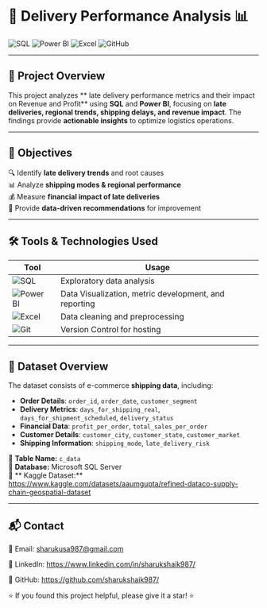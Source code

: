 # 🚚 Delivery Performance Analysis 📊

![SQL](https://img.shields.io/badge/SQL-Advanced-blue?style=for-the-badge&logo=MicrosoftSQLServer&logoColor=white)
![Power BI](https://img.shields.io/badge/Power%20BI-Dashboard-yellow?style=for-the-badge&logo=PowerBI&logoColor=white)
![Excel](https://img.shields.io/badge/Excel-Data%20Cleaning-green?style=for-the-badge&logo=MicrosoftExcel&logoColor=white)
![GitHub](https://img.shields.io/badge/GitHub--black?style=for-the-badge&logo=github)

---

## 📝 **Project Overview**
This project analyzes ** late delivery performance metrics and their impact on Revenue and Profit** using  **SQL** and **Power BI**, focusing on **late deliveries, regional trends, shipping delays, and revenue impact**. The findings provide **actionable insights** to optimize logistics operations.

---

## 🎯 **Objectives**
🔍 Identify **late delivery trends** and root causes  
📊 Analyze **shipping modes & regional performance**  
💰 Measure **financial impact of late deliveries**  
🚀 Provide **data-driven recommendations** for improvement  

---

## 🛠 **Tools & Technologies Used**
| **Tool** | **Usage** |
|----------|----------|
| ![SQL](https://img.shields.io/badge/SQL-Advanced-blue?style=flat-square&logo=MicrosoftSQLServer) | Exploratory data analysis|
| ![Power BI](https://img.shields.io/badge/Power%20BI-Dashboard-yellow?style=flat-square&logo=PowerBI) | Data Visualization, metric development, and reporting|
| ![Excel](https://img.shields.io/badge/Excel-Data%20Cleaning-green?style=flat-square&logo=MicrosoftExcel) | Data cleaning and preprocessing |
| ![Git](https://img.shields.io/badge/GitHub-Version%201.0-black?style=flat-square&logo=github) | Version Control for hosting |

---

## 📂 **Dataset Overview**
The dataset consists of e-commerce **shipping data**, including:
- **Order Details**: `order_id`, `order_date`, `customer_segment`
- **Delivery Metrics**: `days_for_shipping_real`, `days_for_shipment_scheduled`, `delivery_status`
- **Financial Data**: `profit_per_order`, `total_sales_per_order`
- **Customer Details**: `customer_city`, `customer_state`, `customer_market`
- **Shipping Information**: `shipping_mode`, `late_delivery_risk`

📌 **Table Name:** `c_data`  
📌 **Database:** Microsoft SQL Server  
📌 ** Kaggle Dataset:** https://www.kaggle.com/datasets/aaumgupta/refined-dataco-supply-chain-geospatial-dataset

---


## 📬 **Contact**
📧 Email: sharukusa987@gmail.com

💼 LinkedIn: https://www.linkedin.com/in/sharukshaik987/

🔗 GitHub: https://github.com/sharukshaik987/

⭐ If you found this project helpful, please give it a star! ⭐

